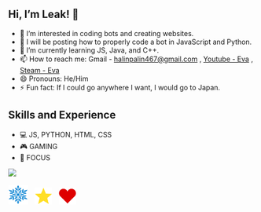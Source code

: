 ## Hi, I’m Leak! 👋
* 👀 I’m interested in coding bots and creating websites.
* 🤖 I will be posting how to properly code a bot in JavaScript and Python.
* 🌱 I’m currently learning JS, Java, and C++.
* 📫 How to reach me: Gmail - halinpalin467@gmail.com , [Youtube - Eva](https://www.youtube.com/channel/UCP50VU_vAMGOH6cY4lfR1qg) , [Steam - Eva](https://steamcommunity.com/profiles/76561198860656732/)
* 😄 Pronouns: He/Him
* ⚡ Fun fact: If I could go anywhere I want, I would go to Japan.

## Skills and Experience
* 💻 JS, PYTHON, HTML, CSS
* 🎮 GAMING
* 🎯 FOCUS

<img src="https://github-readme-stats.vercel.app/api?username=MyWorldEva&&show_icons=true&title_color=ffffff&icon_color=bb2acf&text_color=daf7dc&bg_color=151515">

<a href='https://archiveprogram.github.com/'><img src='https://raw.githubusercontent.com/acervenky/animated-github-badges/master/assets/acbadge.gif' width='40' height='40'></a> <a href='https://stars.github.com/'><img src='https://raw.githubusercontent.com/acervenky/animated-github-badges/master/assets/starbadge.gif' width='35' height='35'></a> <a href='https://docs.github.com/en/github/supporting-the-open-source-community-with-github-sponsors'><img src='https://raw.githubusercontent.com/acervenky/animated-github-badges/master/assets/sponsorbadge.gif' width='35' height='35'></a> 
